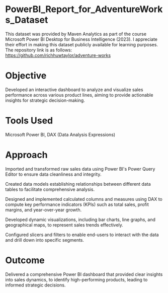 # PowerBI_Report_for_AdventureWorks_Dataset
This dataset was provided by Maven Analytics as part of the course Microsoft Power BI Desktop for Business Intelligence (2023). I appreciate their effort in making this dataset publicly available for learning purposes. The repository link is as follows: https://github.com/richhuwtaylor/adventure-works 

# Objective
Developed an interactive dashboard to analyze and visualize sales performance across various product lines, aiming to provide actionable insights for strategic decision-making.

# Tools Used
Microsoft Power BI, DAX (Data Analysis Expressions)

# Approach

Imported and transformed raw sales data using Power BI's Power Query Editor to ensure data cleanliness and integrity.​

Created data models establishing relationships between different data tables to facilitate comprehensive analysis.​

Designed and implemented calculated columns and measures using DAX to compute key performance indicators (KPIs) such as total sales, profit margins, and year-over-year growth.​

Developed dynamic visualizations, including bar charts, line graphs, and geographical maps, to represent sales trends effectively.​

Configured slicers and filters to enable end-users to interact with the data and drill down into specific segments.

# Outcome
Delivered a comprehensive Power BI dashboard that provided clear insights into sales dynamics, to identify high-performing products, leading to informed strategic decisions.

